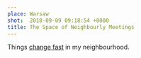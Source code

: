 ```yaml
---
place: Warsaw
shot:  2018-09-09 09:18:54 +0000
title: The Space of Neighbourly Meetings
---
```


Things [change fast](/1/125/brln-wrsw/) in my neighbourhood.
